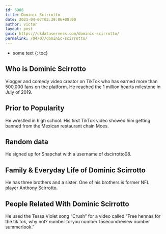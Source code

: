 ```yaml
---
id: 6986
title: Dominic Scirrotto
date: 2021-04-07T02:39:06+00:00
author: victor
layout: post
guid: https://ukdataservers.com/dominic-scirrotto/
permalink: /04/07/dominic-scirrotto/
---
```


* some text
{: toc}


## Who is Dominic Scirrotto



Vlogger and comedy video creator on TikTok who has earned more than 500,000 fans on the platform. He reached the 1 million hearts milestone in July of 2019. 

                
                
                
## Prior to Popularity



He wrestled in high school. His first TikTok video showed him getting banned from the Mexican restaurant chain Moes.

                
                
                
## Random data



He signed up for Snapchat with a username of dscirrotto08.

                
                
                
## Family & Everyday Life of Dominic Scirrotto



He has three brothers and a sister. One of his brothers is former NFL player Anthony Scirrotto.

                
                
                
## People Related With Dominic Scirrotto



He used the Tessa Violet song &#8220;Crush&#8221; for a video called &#8220;Free hennas for the tik tok, why not? number foryou number 15secondreview number summerlook.&#8221;

                
              
            
          
          
          